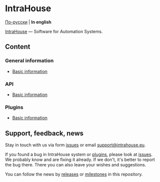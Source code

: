 # IntraHouse

[По-русски](/README.md) | **In english**

[IntraHouse](http://www.intrahouse.eu/en/) — Software for Automation Systems.


## Content


### General information

* [Basic information](/general.md)


### API

* [Basic information](docs/api.md)


### Plugins

* [Basic information](docs/plugins.md)


## Support, feedback, news

Stay in touch with us via form [issues](https://github.com/intrahouseio/Doc/issues) or email support@intrahouse.eu.

If you found a bug in IntraHouse system or
[plugins](http://www.intrahouse.eu/en/plugins/), please look at
[issues](https://github.com/intrahouseio/Doc/issues). We probably know and are fixing it already. If we don't, it's better to report the bug there. There you can also leave your wishes and suggestions.

You can follow the news by
[releases](https://github.com/intrahouseio/Doc/releases) or
[milestones](https://github.com/intrahouseio/Doc/milestones) in this repository.
